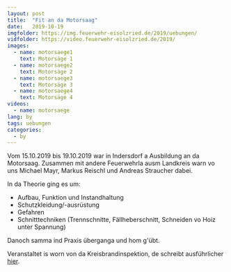 ```yaml
---
layout: post
title:  "Fit an da Motorsaag"
date:   2019-10-19
imgfolder: https://img.feuerwehr-eisolzried.de/2019/uebungen/
vidfolder: https://video.feuerwehr-eisolzried.de/2019/
images:
  - name: motorsaege1
    text: Motorsäge 1
  - name: motorsaege2
    text: Motorsäge 2
  - name: motorsaege3
    text: Motorsäge 3
  - name: motorsaege4
    text: Motorsäge 4
videos:
  - name: motorsaege
lang: by
tags: uebungen
categories:
  - by
---
```

Vom 15.10.2019 bis 19.10.2019 war in Indersdorf a Ausbildung an da Motorsaag. Zusammen mit andere Feuerwehrla ausm Landkreis warn vo uns Michael Mayr, Markus Reischl und Andreas Straucher dabei.

In da Theorie ging es um:

* Aufbau, Funktion und Instandhaltung
* Schutzkleidung/-ausrüstung
* Gefahren
* Schnitttechniken (Trennschnitte, Fällheberschnitt, Schneiden vo Hoiz unter Spannung)

Danoch samma ind Praxis überganga und hom g'übt.

Veranstaltet is worn von da Kreisbrandinspektion, de schreibt ausführlicher [hier](http://kfv-dachau.de/index.php?section=news&cmd=details&newsid=1126).

